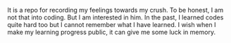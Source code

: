 It is a repo for recording my feelings towards my crush. 
To be honest, I am not that into coding. 
But I am interested in him.
In the past, I learned codes quite hard too but I cannot remember what I have learned.
I wish when I make my learning progress public, it can give me some luck in memory.
